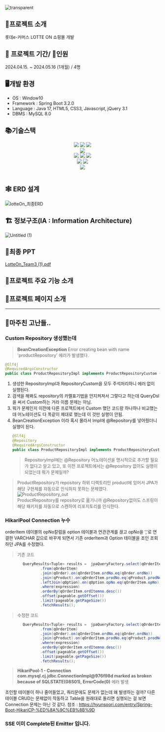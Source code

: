 ![transparent](https://capsule-render.vercel.app/api?type=transparent&fontColor=FF0000&text=LotteON&height=150&fontSize=60&desc=%20프로젝트&descAlignY=75&descAlign=60)

## 🛒프로젝트 소개
롯데e-커머스 LOTTE ON 쇼핑몰 개발

## 📆 프로젝트 기간/ 👫인원 
2024.04.15. ~ 2024.05.16 (1개월) / 4명

## 🖥개발 환경
- OS : Window10
- Framework : Spring Boot 3.2.0
- Language : Java 17, HTML5, CSS3, Javascript, jQuery 3.1
- DBMS : MySQL 8.0

## 📚기술스택
<div align=center> 
  <img src="https://img.shields.io/badge/html5-E34F26?style=for-the-badge&logo=html5&logoColor=white">
  <img src="https://img.shields.io/badge/css-1572B6?style=for-the-badge&logo=css3&logoColor=white">
  <img src="https://img.shields.io/badge/JavaScript-F7DF1E?style=for-the-badge&logo=css3&logoColor=white">
  <br>
  
  <img src="https://img.shields.io/badge/mysql-4479A1?style=for-the-badge&logo=mysql&logoColor=white"> 
  <br>
  
  <img src="https://img.shields.io/badge/springboot-6DB33F?style=for-the-badge&logo=springboot&logoColor=white">
  <img src="https://img.shields.io/badge/java-007396?style=for-the-badge&logo=java&logoColor=white"> 
  <img src="https://img.shields.io/badge/gradle-221E1F?style=for-the-badge&logo=java&logoColor=white"> 
  <br>

  <img src="https://img.shields.io/badge/github-181717?style=for-the-badge&logo=github&logoColor=white">
  <img src="https://img.shields.io/badge/git-F05032?style=for-the-badge&logo=git&logoColor=white">
  <br>

  <img src="https://img.shields.io/badge/slack-4A154B?style=for-the-badge&logo=slack&logoColor=white">
  


</div>

<br>


## 🕸 ERD 설계
![lotteOn_최종ERD](https://github.com/linma21/lotteon-team3/assets/154877422/e964e93c-b3c1-4683-90b7-a2efb44c7c10)

## 🏗️ 정보구조(IA : Information Architecture)
![Untitled (1)](https://github.com/linma21/lotteon-team3/assets/154877422/149c0724-ab94-490c-8b19-ae89ae8fb069)



## 🐣최종 PPT
[LotteOn_Team3 (1).pdf](https://github.com/linma21/lotteon-team3/files/15371106/LotteOn_Team3.1.pdf)

## 🌟프로젝트 주요 기능 소개 

## 💙프로젝트 페이지 소개

----
## 🎱마주친 고난들..
### Custom Repository 생성했는데 

> **BeanCreationException** Error creating bean with name 'productRepository' 에러가 발생했다.

```java
@Slf4j
@RequiredArgsConstructor
public class ProductRepositoryImpl implements ProductRepositoryCustom {}
```
1. 생성한 RepositoryImpl과 RepositoryCustom을 모두 주석처리하니 에러 없이 실행된다.
2. 검색을 해봐도 repository의 카멜표기법을 안지켜져서 그렇다고 하는데 QueryDsl을 써서 Custom하는 거라 이름 문제는 아님. 
3. 뭐가 문제인지 이전에 다른 프로젝트에서 Custom 했던 코드랑 하나하나 비교했는데 어노테이션도 다 똑같이 제대로 했는데 이 것만 실행이 안됨.
4. BeanCreationException 이라 혹시 몰라서 Impl에 @Repository를 넣어줬더니 실행이 된다.
   ```java
   @Slf4j
   @Repository
   @RequiredArgsConstructor
   public class ProductRepositoryImpl implements ProductRepositoryCustom{}
   ```
   > RepositoryImpl에는 @Repository 어노테이션을 명시적으로 추가할 필요가 없다고 알고 있고, 또 이전 프로젝트에서는 @Repository 없이도 실행이 되었는데 뭐가 문제일까?

> ProductRepository가 repository 하위 디렉토리인 product에 있어서 JPA가 해당 구현체를 자동으로 인식하지 못하는 문제였다.<br>
![ProductRepository_out](https://github.com/linma21/lotteon-team3/assets/154877422/305e729c-9a46-4ce7-8000-a2eba070aded)<br>
ProductRepository를 repository로 옮기니까 @Repository없이도 스프링이 해당 패키지를 자동으로 스캔하여 리포지토리를 인식한다.
>
### HikariPool Connection 누수
orderItem 테이블의 opNo칼럼을 option 테이블과 연관관계를 끊고 opNo을 ','로 연결한 VARCHAR 값으로 바꾸게 되면서 기존 orderItem과 Option 테이블을 조인 조회하던 JPA를 수정했다.
> 기존 코드
```java
        QueryResults<Tuple> results =  jpaQueryFactory.select(qOrderItem, qOrder, qProduct, qOption)
                .from(qOrderItem)
                .join(qOrder).on(qOrderItem.ordNo.eq(qOrder.ordNo))
                .join(qProduct).on(qOrderItem.prodNo.eq(qProduct.prodNo))
                .leftJoin(qOption).on(qOption.opNo.eq(qOrderItem.opNo))
                .where(expression)
                .orderBy(qOrderItem.ordItemno.desc())
                .offset(pageable.getOffset())
                .limit(pageable.getPageSize())
                .fetchResults();
```
> 수정한 코드
```java
        QueryResults<Tuple> results =  jpaQueryFactory.select(qOrderItem, qOrder, qProduct)
                .from(qOrderItem)
                .join(qOrder).on(qOrderItem.ordNo.eq(qOrder.ordNo))
                .join(qProduct).on(qOrderItem.prodNo.eq(qProduct.prodNo))
                .where(expression)
                .orderBy(qOrderItem.ordItemno.desc())
                .offset(pageable.getOffset())
                .limit(pageable.getPageSize())
                .fetchResults();
```
> **HikariPool-1 - Connection com.mysql.cj.jdbc.ConnectionImpl@976f98d marked as broken because of SQLSTATE(08S01), ErrorCode(0)** 에러 발생

조인할 테이블이 하나 줄어들었고, 쿼리문에도 문제가 없는데 왜 발생하는 걸까?
다른 테이블 CRUD는 문제없이 작동하고 Table을 원래대로 돌리면 실행되는 걸 보면 Connection 문제는 아닌 것 같다.
참조 : https://hyunsoori.com/entry/Spring-Boot-HikariCP-%ED%8A%9C%EB%8B%9D

### SSE 이미 Complete된 Emitter 입니다.


